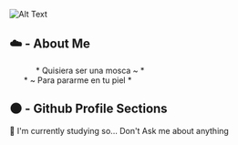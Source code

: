 
![Alt Text]([https://media.giphy.com/media/vFKqnCdLPNOKc/giphy.gif](https://i.pinimg.com/originals/fd/6a/c5/fd6ac545d16ca010f68901f0bbabb75f.gif))

## ☁️ - About Me
&emsp;&emsp;&emsp; * Quisiera ser una mosca ~ *  
&emsp;&ensp; * ~ Para pararme en tu piel *  

## 🌑 - Github Profile Sections

🧠 I'm currently studying so... 
    Don't Ask me about anything



